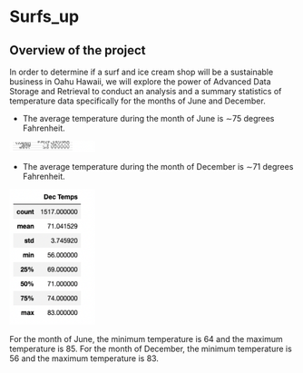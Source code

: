 # Surfs_up

## Overview of the project

In order to determine if a surf and ice cream shop will be a sustainable business in Oahu Hawaii, we will explore the power of Advanced Data Storage and Retrieval to conduct an analysis and a summary statistics of temperature data specifically for the months of June and December. 

- The average temperature during the month of June is ∼75 degrees Fahrenheit.

<img src="https://github.com/Zbahsoun/Surfs_up/blob/main/Figures/June%20Temp.png" width=30% height=20>

- The average temperature during the month of December is ∼71 degrees Fahrenheit.

<img src="https://github.com/Zbahsoun/Surfs_up/blob/main/Figures/Dec%20Temp.png" width=30% height=20%>

For the month of June, the minimum temperature is 64 and the maximum temperature is 85.
For the month of December, the minimum temperature is 56 and the maximum temperature is 83.

